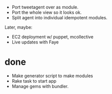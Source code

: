 - Port tweetagent over as module.
- Port the whole view so it looks ok.
- Split agent into individual idempotent modules.

Later, maybe:
- EC2 deployment w/ puppet, mcollective
- Live updates with Faye

# done
- Make generator script to make modules
- Rake task to start app
- Manage gems with bundler.

